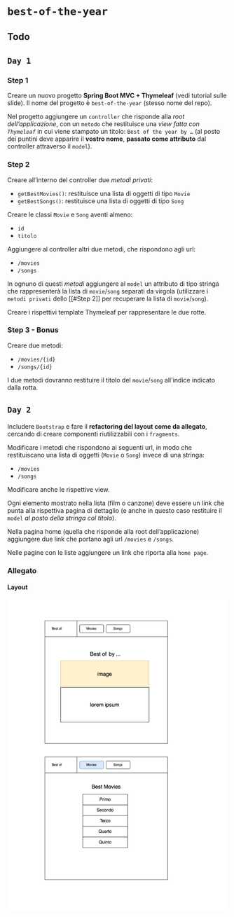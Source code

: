 # `best-of-the-year`

## Todo
## `Day 1`
### Step 1
Creare un nuovo progetto **Spring Boot MVC + Thymeleaf** (vedi tutorial sulle slide). 
Il nome del progetto è `best-of-the-year` (stesso nome del repo).

Nel progetto aggiungere un `controller` che risponde alla *root dell’applicazione*, con un `metodo` che restituisce una *view fatta con `Thymeleaf`* in cui viene stampato un titolo: `Best of the year by …` (al posto dei puntini deve apparire il **vostro nome**, **passato come attributo** dal controller attraverso il `model`).

### Step 2 
Creare all’interno del controller due *metodi privati*:
- `getBestMovies()`: restituisce una lista di oggetti di tipo `Movie`
- `getBestSongs()`: restituisce una lista di oggetti di tipo `Song`

Creare le classi `Movie` e `Song` aventi almeno:
- `id`
- `titolo`

Aggiungere al controller altri due metodi, che rispondono agli url:
- `/movies`
- `/songs`

In ognuno di questi *metodi* aggiungere al `model` un attributo di tipo stringa che rappresenterà la lista di `movie`/`song` separati da virgola (utilizzare i `metodi privati` dello [[#Step 2]] per recuperare la lista di `movie`/`song`).

Creare i rispettivi template Thymeleaf per rappresentare le due rotte.
### Step 3 - Bonus
Creare due metodi:
- `/movies/{id}`
- `/songs/{id}`

I due metodi dovranno restituire il titolo del `movie`/`song` all'indice indicato dalla rotta.

## `Day 2`

Includere `Bootstrap` e fare il **refactoring del layout come da allegato**, cercando di creare componenti riutilizzabili con i `fragments`.

Modificare i metodi che rispondono ai seguenti url, in modo che restituiscano una lista di oggetti (`Movie` o `Song`) invece di una stringa:
- `/movies`
- `/songs`

Modificare anche le rispettive view.

Ogni elemento mostrato nella lista (film o canzone) deve essere un link che punta alla rispettiva pagina di dettaglio (e anche in questo caso restituire il `model` *al posto della stringa col titolo*).

Nella pagina home (quella che risponde alla root dell’applicazione) aggiungere due link che portano agli url `/movies` e `/songs`.

Nelle pagine con le liste aggiungere un link che riporta alla `home page`.

### Allegato
#### Layout
![Alt text](image.png)